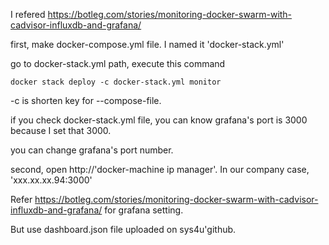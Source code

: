 I refered https://botleg.com/stories/monitoring-docker-swarm-with-cadvisor-influxdb-and-grafana/

first, make docker-compose.yml file. I named it 'docker-stack.yml'

go to docker-stack.yml path, execute this command
```
docker stack deploy -c docker-stack.yml monitor
```
-c is shorten key for --compose-file. 


if you check docker-stack.yml file, you can know grafana's port is 3000 because I set that 3000. 

you can change grafana's port number. 

second, open http://'docker-machine ip manager'. In our company case, 'xxx.xx.xx.94:3000'

Refer https://botleg.com/stories/monitoring-docker-swarm-with-cadvisor-influxdb-and-grafana/ for grafana setting.

But use dashboard.json file uploaded on sys4u'github.

